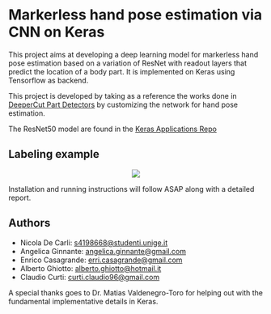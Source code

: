 # Markerless hand pose estimation via CNN on Keras
This project aims at developing a deep learning model for markerless hand pose estimation based on a variation of ResNet with readout layers that predict the location of a body part. It is implemented on Keras using Tensorflow as backend.

This project is developed by taking as a reference the works done in [DeeperCut Part Detectors](https://github.com/eldar/deepcut-cnn#deepercut-part-detectors) by customizing the network for hand pose estimation.

The ResNet50 model are found in the [Keras Applications Repo](https://github.com/keras-team/keras-applications)


## Labeling example
<p align="center"> 
<img src="https://github.com/AlbertoGhiotto/group_project/blob/master/HowToLabel/HowToLabel.jpg">
</p>

Installation and running instructions will follow ASAP along with a detailed report.

## Authors
* Nicola De Carli: s4198668@studenti.unige.it
* Angelica Ginnante: angelica.ginnante@gmail.com
* Enrico Casagrande: erri.casagrande@gmail.com
* Alberto Ghiotto: alberto.ghiotto@hotmail.it
* Claudio Curti: curti.claudio96@gmail.com

A special thanks goes to Dr. Matias Valdenegro-Toro for helping out with the fundamental implementative details in Keras.
